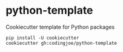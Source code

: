 # python-template
Cookiecutter template for Python packages

```
pip install -U cookiecutter
cookiecutter gh:codingjoe/python-template
```
